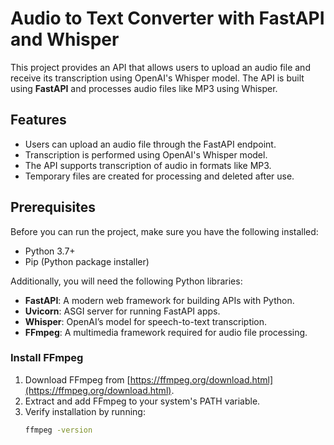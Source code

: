 # Audio to Text Converter with FastAPI and Whisper

This project provides an API that allows users to upload an audio file and receive its transcription using OpenAI's Whisper model. The API is built using **FastAPI** and processes audio files like MP3 using Whisper.

## Features

- Users can upload an audio file through the FastAPI endpoint.
- Transcription is performed using OpenAI's Whisper model.
- The API supports transcription of audio in formats like MP3.
- Temporary files are created for processing and deleted after use.

## Prerequisites

Before you can run the project, make sure you have the following installed:

- Python 3.7+
- Pip (Python package installer)

Additionally, you will need the following Python libraries:

- **FastAPI**: A modern web framework for building APIs with Python.
- **Uvicorn**: ASGI server for running FastAPI apps.
- **Whisper**: OpenAI’s model for speech-to-text transcription.
- **FFmpeg**: A multimedia framework required for audio file processing.

### Install FFmpeg

1. Download FFmpeg from [https://ffmpeg.org/download.html](https://ffmpeg.org/download.html).
2. Extract and add FFmpeg to your system's PATH variable.
3. Verify installation by running:
   ```bash
   ffmpeg -version
   ```
